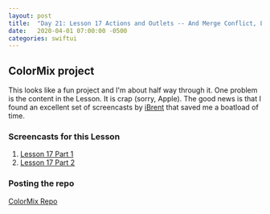 ```yaml
---
layout: post
title:  "Day 21: Lesson 17 Actions and Outlets -- And Merge Conflict, Lesson Learned the Hard Way"
date:   2020-04-01 07:00:00 -0500
categories: swiftui
---
```


## ColorMix project

This looks like a fun project and I'm about half way through it. One problem is the content in the Lesson. It is crap (sorry, Apple). The good news is that I found an excellent set of screencasts by [iBrent](https://www.youtube.com/channel/UCAkGwLiEYrTGCGLVS4_wVdg) that saved me a boatload of time. 

### Screencasts for this Lesson

1. [Lesson 17 Part 1](https://www.youtube.com/watch?v=7uHEymiXpuw&list=PLXiaMWHbNgp2oJe2WhwmWSoRYvy75Z2Da&index=27)
2. [Lesson 17 Part 2](https://www.youtube.com/watch?v=xceOqmx7QmE&list=PLXiaMWHbNgp2oJe2WhwmWSoRYvy75Z2Da&index=28)

### Posting the repo

[ColorMix Repo](https://github.com/charliekwallin/swift-100/tree/gh-pages)



